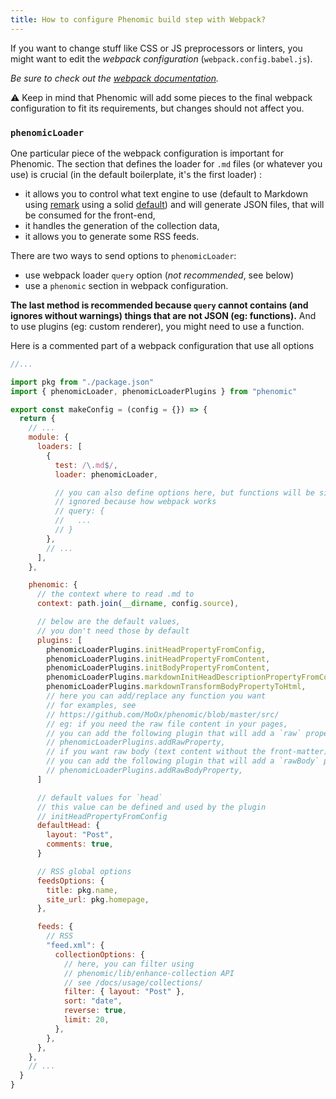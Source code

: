 ```yaml
---
title: How to configure Phenomic build step with Webpack?
---
```


If you want to change stuff like CSS or JS preprocessors or linters, you might
want to edit the _webpack configuration_ (``webpack.config.babel.js``).

_Be sure to check out the
[webpack documentation](http://webpack.github.io/docs/)._

⚠️ Keep in mind that Phenomic will add some pieces to the final webpack
configuration to fit its requirements, but changes should not affect you.

### ``phenomicLoader``

One particular piece of the webpack configuration is important for Phenomic.
The section that defines the loader for ``.md`` files (or whatever you use)
is crucial (in the default boilerplate, it's the first loader) :

- it allows you to control what text engine to use
  (default to Markdown using [remark](http://remark.js.org/)
  using a solid [default](https://github.com/MoOx/phenomic/blob/master/src/phenomic-loader-plugin-markdown-transform-body-property-to-html/index.js))
  and will generate JSON files, that will be consumed for the front-end,
- it handles the generation of the collection data,
- it allows you to generate some RSS feeds.

There are two ways to send options to ``phenomicLoader``:

- use webpack loader ``query`` option (_not recommended_, see below)
- use a ``phenomic`` section in webpack configuration.

**The last method is recommended because ``query`` cannot contains (and ignores
without warnings) things that are not JSON (eg: functions).**
And to use plugins (eg: custom renderer), you might need to use a function.

Here is a commented part of a webpack configuration that use all options

```js
//...

import pkg from "./package.json"
import { phenomicLoader, phenomicLoaderPlugins } from "phenomic"

export const makeConfig = (config = {}) => {
  return {
    // ...
    module: {
      loaders: [
        {
          test: /\.md$/,
          loader: phenomicLoader,

          // you can also define options here, but functions will be silently
          // ignored because how webpack works
          // query: {
          //   ...
          // }
        },
        // ...
      ],
    },

    phenomic: {
      // the context where to read .md to
      context: path.join(__dirname, config.source),

      // below are the default values,
      // you don't need those by default
      plugins: [
        phenomicLoaderPlugins.initHeadPropertyFromConfig,
        phenomicLoaderPlugins.initHeadPropertyFromContent,
        phenomicLoaderPlugins.initBodyPropertyFromContent,
        phenomicLoaderPlugins.markdownInitHeadDescriptionPropertyFromContent,
        phenomicLoaderPlugins.markdownTransformBodyPropertyToHtml,
        // here you can add/replace any function you want
        // for examples, see
        // https://github.com/MoOx/phenomic/blob/master/src/
        // eg: if you need the raw file content in your pages,
        // you can add the following plugin that will add a `raw` property
        // phenomicLoaderPlugins.addRawProperty,
        // if you want raw body (text content without the front-matter)
        // you can add the following plugin that will add a `rawBody` property
        // phenomicLoaderPlugins.addRawBodyProperty,
      ]

      // default values for `head`
      // this value can be defined and used by the plugin
      // initHeadPropertyFromConfig
      defaultHead: {
        layout: "Post",
        comments: true,
      }

      // RSS global options
      feedsOptions: {
        title: pkg.name,
        site_url: pkg.homepage,
      },

      feeds: {
        // RSS
        "feed.xml": {
          collectionOptions: {
            // here, you can filter using
            // phenomic/lib/enhance-collection API
            // see /docs/usage/collections/
            filter: { layout: "Post" },
            sort: "date",
            reverse: true,
            limit: 20,
          },
        },
      },
    },
    // ...
  }
}
```
